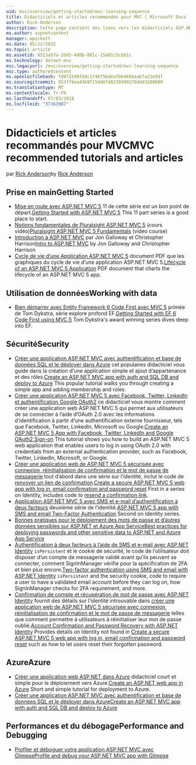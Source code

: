 ```yaml
---
uid: mvc/overview/getting-started/mvc-learning-sequence
title: Didacticiels et articles recommandés pour MVC | Microsoft Docs
author: Rick-Anderson
description: Cette page contient des liens vers les didacticiels ASP.NET MVC et une séquence suggérée pour les suivre.
ms.author: aspnetcontent
manager: wpickett
ms.date: 05/22/2015
ms.topic: article
ms.assetid: 8513a57a-2d45-4d6b-881c-15a01c5cbb1c
ms.technology: dotnet-mvc
msc.legacyurl: /mvc/overview/getting-started/mvc-learning-sequence
msc.type: authoredcontent
ms.openlocfilehash: fd972549fd4c1f46f5bdeafbb466baab7a21e9df
ms.sourcegitcommit: 953ff9ea4369f154d6fd0239599279ddd3280009
ms.translationtype: MT
ms.contentlocale: fr-FR
ms.lasthandoff: 07/03/2018
ms.locfileid: "37363987"
---
```

<a name="mvc-recommended-tutorials-and-articles"></a><span data-ttu-id="45030-103">Didacticiels et articles recommandés pour MVC</span><span class="sxs-lookup"><span data-stu-id="45030-103">MVC recommended tutorials and articles</span></span>
====================
<span data-ttu-id="45030-104">par [Rick Anderson](https://github.com/Rick-Anderson)</span><span class="sxs-lookup"><span data-stu-id="45030-104">by [Rick Anderson](https://github.com/Rick-Anderson)</span></span>

<a id="pwd"></a>
## <a name="getting-started"></a><span data-ttu-id="45030-105">Prise en main</span><span class="sxs-lookup"><span data-stu-id="45030-105">Getting Started</span></span>

- <span data-ttu-id="45030-106">[Mise en route avec ASP.NET MVC 5](introduction/getting-started.md) 11 de cette série est un bon point de départ.</span><span class="sxs-lookup"><span data-stu-id="45030-106">[Getting Started with ASP.NET MVC 5](introduction/getting-started.md) This 11 part series is a good place to start.</span></span>
- <span data-ttu-id="45030-107">[Notions fondamentales de Pluralsight ASP.NET MVC 5](https://pluralsight.com/training/Player?author=scott-allen&amp;name=aspdotnet-mvc5-fundamentals-m1-introduction&amp;mode=live&amp;clip=0&amp;course=aspdotnet-mvc5-fundamentals) (cours vidéo)</span><span class="sxs-lookup"><span data-stu-id="45030-107">[Pluralsight ASP.NET MVC 5 Fundamentals](https://pluralsight.com/training/Player?author=scott-allen&amp;name=aspdotnet-mvc5-fundamentals-m1-introduction&amp;mode=live&amp;clip=0&amp;course=aspdotnet-mvc5-fundamentals) (video course)</span></span>
- <span data-ttu-id="45030-108">[Introduction à ASP.NET MVC](https://www.microsoftvirtualacademy.com/training-courses/introduction-to-asp-net-mvc) par Jon Galloway et Christopher Harrison</span><span class="sxs-lookup"><span data-stu-id="45030-108">[Intro to ASP.NET MVC](https://www.microsoftvirtualacademy.com/training-courses/introduction-to-asp-net-mvc) by Jon Galloway and Christopher Harrison</span></span>
- <span data-ttu-id="45030-109">[Cycle de vie d’une Application ASP.NET MVC 5](lifecycle-of-an-aspnet-mvc-5-application.md) document PDF que les graphiques du cycle de vie d’une application ASP.NET MVC 5.</span><span class="sxs-lookup"><span data-stu-id="45030-109">[Lifecycle of an ASP.NET MVC 5 Application](lifecycle-of-an-aspnet-mvc-5-application.md) PDF document that charts the lifecycle of an ASP.NET MVC 5 app.</span></span>

<a id="con"></a>
## <a name="working-with-data"></a><span data-ttu-id="45030-110">Utilisation de données</span><span class="sxs-lookup"><span data-stu-id="45030-110">Working with data</span></span>

- <span data-ttu-id="45030-111">[Bien démarrer avec Entity Framework 6 Code First avec MVC 5](getting-started-with-ef-using-mvc/creating-an-entity-framework-data-model-for-an-asp-net-mvc-application.md) primée de Tom Dykstra, série explore profond EF.</span><span class="sxs-lookup"><span data-stu-id="45030-111">[Getting Started with EF 6 Code First using MVC 5](getting-started-with-ef-using-mvc/creating-an-entity-framework-data-model-for-an-asp-net-mvc-application.md) Tom Dykstra's award winning series dives deep into EF.</span></span>

<a id="wj"></a>
## <a name="security"></a><span data-ttu-id="45030-112">Sécurité</span><span class="sxs-lookup"><span data-stu-id="45030-112">Security</span></span>

- <span data-ttu-id="45030-113">[Créer une application ASP.NET MVC avec authentification et base de données SQL et le déployer dans Azure](https://azure.microsoft.com/documentation/articles/web-sites-dotnet-deploy-aspnet-mvc-app-membership-oauth-sql-database/) cet populaires didacticiel vous guide dans la création d’une application simple et ajout d’appartenance et des rôles.</span><span class="sxs-lookup"><span data-stu-id="45030-113">[Create an ASP.NET MVC app with auth and SQL DB and deploy to Azure](https://azure.microsoft.com/documentation/articles/web-sites-dotnet-deploy-aspnet-mvc-app-membership-oauth-sql-database/) This popular tutorial walks you through creating a simple app and adding membership and roles.</span></span>
- <span data-ttu-id="45030-114">[Créer une application ASP.NET MVC 5 avec Facebook, Twitter, LinkedIn et authentification Google OAuth2](../security/create-an-aspnet-mvc-5-app-with-facebook-and-google-oauth2-and-openid-sign-on.md) ce didacticiel vous montre comment créer une application web ASP.NET MVC 5 qui permet aux utilisateurs de se connecter à l’aide d’OAuth 2.0 avec les informations d’identification à partir d’une authentification externe fournisseur, tels que Facebook, Twitter, LinkedIn, Microsoft ou Google.</span><span class="sxs-lookup"><span data-stu-id="45030-114">[Create an ASP.NET MVC 5 App with Facebook, Twitter, LinkedIn and Google OAuth2 Sign-on](../security/create-an-aspnet-mvc-5-app-with-facebook-and-google-oauth2-and-openid-sign-on.md) This tutorial shows you how to build an ASP.NET MVC 5 web application that enables users to log in using OAuth 2.0 with credentials from an external authentication provider, such as Facebook, Twitter, LinkedIn, Microsoft, or Google.</span></span>
- <span data-ttu-id="45030-115">[Créer une application web de ASP.NET MVC 5 sécurisée avec connexion, réinitialisation de confirmation et le mot de passe de messagerie](../security/create-an-aspnet-mvc-5-web-app-with-email-confirmation-and-password-reset.md) tout d’abord dans une série sur l’identité, inclut le code de [renvoyer un lien de confirmation](../security/create-an-aspnet-mvc-5-web-app-with-email-confirmation-and-password-reset.md#rsend).</span><span class="sxs-lookup"><span data-stu-id="45030-115">[Create a secure ASP.NET MVC 5 web app with log in, email confirmation and password reset](../security/create-an-aspnet-mvc-5-web-app-with-email-confirmation-and-password-reset.md) First in a series on Identity, includes code to [resend a confirmation link](../security/create-an-aspnet-mvc-5-web-app-with-email-confirmation-and-password-reset.md#rsend).</span></span>
- <span data-ttu-id="45030-116">[Application ASP.NET MVC 5 avec SMS et e-mail d’authentification à deux facteurs](../security/aspnet-mvc-5-app-with-sms-and-email-two-factor-authentication.md) deuxième série de l’identité.</span><span class="sxs-lookup"><span data-stu-id="45030-116">[ASP.NET MVC 5 app with SMS and email Two-Factor Authentication](../security/aspnet-mvc-5-app-with-sms-and-email-two-factor-authentication.md) Second on Identity series.</span></span>
- [<span data-ttu-id="45030-117">Bonnes pratiques pour le déploiement des mots de passe et d’autres données sensibles sur ASP.NET et Azure App Service</span><span class="sxs-lookup"><span data-stu-id="45030-117">Best practices for deploying passwords and other sensitive data to ASP.NET and Azure App Service</span></span>](../../../identity/overview/features-api/best-practices-for-deploying-passwords-and-other-sensitive-data-to-aspnet-and-azure.md)
- <span data-ttu-id="45030-118">[Authentification à deux facteurs à l’aide de SMS et e-mail avec ASP.NET Identity](../../../identity/overview/features-api/two-factor-authentication-using-sms-and-email-with-aspnet-identity.md) `isPersistent` et le cookie de sécurité, le code de l’utilisateur doit disposer d’un compte de messagerie validé avant qu’ils peuvent se connecter, comment SignInManager vérifie pour la spécification de 2FA et bien plus encore.</span><span class="sxs-lookup"><span data-stu-id="45030-118">[Two-factor authentication using SMS and email with ASP.NET Identity](../../../identity/overview/features-api/two-factor-authentication-using-sms-and-email-with-aspnet-identity.md) `isPersistent` and the security cookie, code to require a user to have a validated email account before they can log on, how SignInManager checks for 2FA requirement, and more.</span></span>
- <span data-ttu-id="45030-119">[Confirmation de compte et récupération de mot de passe avec ASP.NET Identity](../../../identity/overview/features-api/account-confirmation-and-password-recovery-with-aspnet-identity.md) fournit des détails sur l’identité introuvable dans [créer une application web de ASP.NET MVC 5 sécurisée avec connexion, réinitialisation de confirmation et le mot de passe de messagerie](../security/create-an-aspnet-mvc-5-web-app-with-email-confirmation-and-password-reset.md) telles que comment permettre à utilisateurs à réinitialiser leur mot de passe oublié.</span><span class="sxs-lookup"><span data-stu-id="45030-119">[Account Confirmation and Password Recovery with ASP.NET Identity](../../../identity/overview/features-api/account-confirmation-and-password-recovery-with-aspnet-identity.md) Provides details on Identity not found in [Create a secure ASP.NET MVC 5 web app with log in, email confirmation and password reset](../security/create-an-aspnet-mvc-5-web-app-with-email-confirmation-and-password-reset.md) such as how to let users reset their forgotten password.</span></span>

<a id="da"></a>
## <a name="azure"></a><span data-ttu-id="45030-120">Azure</span><span class="sxs-lookup"><span data-stu-id="45030-120">Azure</span></span>

- <span data-ttu-id="45030-121">[Créer une application web ASP.NET dans Azure](https://azure.microsoft.com/documentation/articles/web-sites-dotnet-get-started/) didacticiel court et simple pour le déploiement vers Azure.</span><span class="sxs-lookup"><span data-stu-id="45030-121">[Create an ASP.NET web app in Azure](https://azure.microsoft.com/documentation/articles/web-sites-dotnet-get-started/) Short and simple tutorial for deployment to Azure.</span></span>
- [<span data-ttu-id="45030-122">Créer une application ASP.NET MVC avec authentification et base de données SQL et le déployer dans Azure</span><span class="sxs-lookup"><span data-stu-id="45030-122">Create an ASP.NET MVC app with auth and SQL DB and deploy to Azure</span></span>](https://azure.microsoft.com/documentation/articles/web-sites-dotnet-deploy-aspnet-mvc-app-membership-oauth-sql-database/)

<a id="perf"></a>
## <a name="performance-and-debugging"></a><span data-ttu-id="45030-123">Performances et du débogage</span><span class="sxs-lookup"><span data-stu-id="45030-123">Performance and Debugging</span></span>

- [<span data-ttu-id="45030-124">Profiler et déboguer votre application ASP.NET MVC avec Glimpse</span><span class="sxs-lookup"><span data-stu-id="45030-124">Profile and debug your ASP.NET MVC app with Glimpse</span></span>](../performance/profile-and-debug-your-aspnet-mvc-app-with-glimpse.md)
